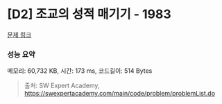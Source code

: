 # [D2] 조교의 성적 매기기 - 1983 

[문제 링크](https://swexpertacademy.com/main/code/problem/problemDetail.do?contestProbId=AV5PwGK6AcIDFAUq) 

### 성능 요약

메모리: 60,732 KB, 시간: 173 ms, 코드길이: 514 Bytes



> 출처: SW Expert Academy, https://swexpertacademy.com/main/code/problem/problemList.do